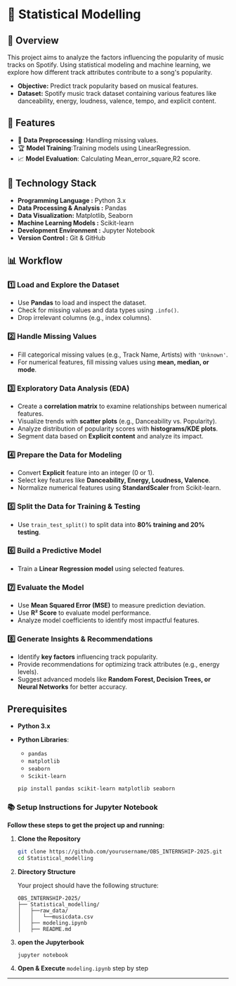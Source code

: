 # 🎵 Statistical Modelling

## 📖 Overview

This project aims to analyze the factors influencing the popularity of music tracks on Spotify. Using statistical modeling and machine learning, we explore how different track attributes contribute to a song's popularity.

- **Objective:** Predict track popularity based on musical features.
- **Dataset:** Spotify music track dataset containing various features like danceability, energy, loudness, valence, tempo, and explicit content.

## 📌 Features

- 🔄 **Data Preprocessing**: Handling missing values.
- 🏆 **Model Training**:Training models using LinearRegression.
- 📈 **Model Evaluation**: Calculating Mean_error_square,R2 score.

## 📂 Technology Stack

- **Programming Language :** Python 3.x
- **Data Processing & Analysis :** Pandas
- **Data Visualization:** Matplotlib, Seaborn
- **Machine Learning Models :** Scikit-learn
- **Development Environment :** Jupyter Notebook
- **Version Control :** Git & GitHub

## 📊 Workflow

### 1️⃣ Load and Explore the Dataset

- Use **Pandas** to load and inspect the dataset.
- Check for missing values and data types using `.info()`.
- Drop irrelevant columns (e.g., index columns).

### 2️⃣ Handle Missing Values

- Fill categorical missing values (e.g., Track Name, Artists) with `'Unknown'`.
- For numerical features, fill missing values using **mean, median, or mode**.

### 3️⃣ Exploratory Data Analysis (EDA)

- Create a **correlation matrix** to examine relationships between numerical features.
- Visualize trends with **scatter plots** (e.g., Danceability vs. Popularity).
- Analyze distribution of popularity scores with **histograms/KDE plots**.
- Segment data based on **Explicit content** and analyze its impact.

### 4️⃣ Prepare the Data for Modeling

- Convert **Explicit** feature into an integer (0 or 1).
- Select key features like **Danceability, Energy, Loudness, Valence**.
- Normalize numerical features using **StandardScaler** from Scikit-learn.

### 5️⃣ Split the Data for Training & Testing

- Use `train_test_split()` to split data into **80% training and 20% testing**.

### 6️⃣ Build a Predictive Model

- Train a **Linear Regression model** using selected features.

### 7️⃣ Evaluate the Model

- Use **Mean Squared Error (MSE)** to measure prediction deviation.
- Use **R² Score** to evaluate model performance.
- Analyze model coefficients to identify most impactful features.

### 8️⃣ Generate Insights & Recommendations

- Identify **key factors** influencing track popularity.
- Provide recommendations for optimizing track attributes (e.g., energy levels).
- Suggest advanced models like **Random Forest, Decision Trees, or Neural Networks** for better accuracy.

## Prerequisites

- **Python 3.x**
- **Python Libraries**:

  - `pandas`
  - `matplotlib`
  - `seaborn`
  - `Scikit-learn`

  ```bash
  pip install pandas scikit-learn matplotlib seaborn
  ```

### 📚 Setup Instructions for Jupyter Notebook

**Follow these steps to get the project up and running:**

1. **Clone the Repository**

   ```bash
   git clone https://github.com/yourusername/OBS_INTERNSHIP-2025.git
   cd Statistical_modelling
   ```

2. **Directory Structure**

   Your project should have the following structure:

   ```
   OBS_INTERNSHIP-2025/
   ├── Statistical_modelling/
   │   ├──raw_data/
   │   │   └──musicdata.csv
   │   ├── modeling.ipynb
   │   ├── README.md
   ```

3. **open the Jupyterbook**

   ```
   jupyter notebook
   ```

4. **Open & Execute** `modeling.ipynb` step by step

---
